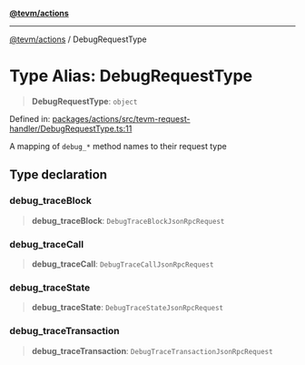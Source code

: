 [**@tevm/actions**](../README.md)

***

[@tevm/actions](../globals.md) / DebugRequestType

# Type Alias: DebugRequestType

> **DebugRequestType**: `object`

Defined in: [packages/actions/src/tevm-request-handler/DebugRequestType.ts:11](https://github.com/evmts/tevm-monorepo/blob/main/packages/actions/src/tevm-request-handler/DebugRequestType.ts#L11)

A mapping of `debug_*` method names to their request type

## Type declaration

### debug\_traceBlock

> **debug\_traceBlock**: `DebugTraceBlockJsonRpcRequest`

### debug\_traceCall

> **debug\_traceCall**: `DebugTraceCallJsonRpcRequest`

### debug\_traceState

> **debug\_traceState**: `DebugTraceStateJsonRpcRequest`

### debug\_traceTransaction

> **debug\_traceTransaction**: `DebugTraceTransactionJsonRpcRequest`
